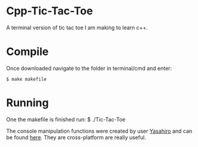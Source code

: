 Cpp-Tic-Tac-Toe
===============

A terminal version of tic tac toe I am making to learn c++.

# Compile
Once downloaded navigate to the folder in terminal/cmd and enter:

    $ make makefile

# Running
One the makefile is finished run: 
    $ ./Tic-Tac-Toe

The console manipulation functions were created by user [Yasahiro](https://github.com/Yasahiro) and can be found [here](https://github.com/Yasahiro/console). They are cross-platform are really useful.